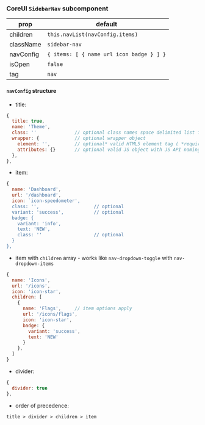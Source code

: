 ### CoreUI `SidebarNav` subcomponent


prop | default
--- | ---
children | `this.navList(navConfig.items)`
className | `sidebar-nav`
navConfig | `{ items: [ { name url icon badge } ] }`
isOpen | `false`
tag | `nav`

#### `navConfig` structure

- title:
````js
{
  title: true,
  name: 'Theme',
  class: ''              // optional class names space delimited list for title item ex: "text-center"
  wrapper: {             // optional wrapper object
    element: '',         // optional* valid HTML5 element tag ( *required when passing attributes)
    attributes: {}       // optional valid JS object with JS API naming ex: { className: "my-class", style: { fontFamily: "Verdana" }, id: "my-id"}
  },
},
````
- item:
````js
{
  name: 'Dashboard',
  url: '/dashboard',
  icon: `icon-speedometer',
  class: '',                    // optional
  variant: 'success',           // optional
  badge: {
    variant: 'info',
    text: 'NEW',
    class: ''                   // optional
  }
},
````
- item with `children` array - works like `nav-dropdown-toggle` with `nav-dropdown-items`
````js
{
  name: 'Icons',
  url: '/icons',
  icon: 'icon-star',
  children: [
    {
      name: 'Flags',     // item options apply
      url: '/icons/flags',
      icon: 'icon-star',
      badge: {
        variant: 'success',
        text: 'NEW'
      }
    },
  ]
}
````
- divider:
````js
{
  divider: true
},
````

- order of precedence:
````
title > divider > children > item
````

